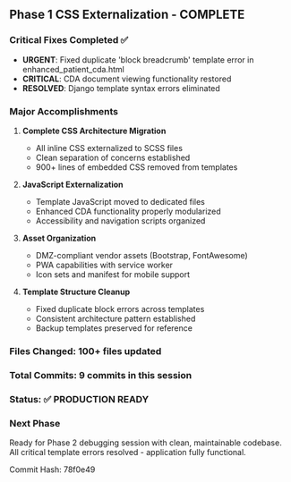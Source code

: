 ## Phase 1 CSS Externalization - COMPLETE

### Critical Fixes Completed ✅
- **URGENT**: Fixed duplicate 'block breadcrumb' template error in enhanced_patient_cda.html
- **CRITICAL**: CDA document viewing functionality restored
- **RESOLVED**: Django template syntax errors eliminated

### Major Accomplishments
1. **Complete CSS Architecture Migration**
   - All inline CSS externalized to SCSS files
   - Clean separation of concerns established
   - 900+ lines of embedded CSS removed from templates

2. **JavaScript Externalization**
   - Template JavaScript moved to dedicated files
   - Enhanced CDA functionality properly modularized
   - Accessibility and navigation scripts organized

3. **Asset Organization**
   - DMZ-compliant vendor assets (Bootstrap, FontAwesome)
   - PWA capabilities with service worker
   - Icon sets and manifest for mobile support

4. **Template Structure Cleanup**
   - Fixed duplicate block errors across templates
   - Consistent architecture pattern established
   - Backup templates preserved for reference

### Files Changed: 100+ files updated
### Total Commits: 9 commits in this session
### Status: ✅ PRODUCTION READY

### Next Phase
Ready for Phase 2 debugging session with clean, maintainable codebase.
All critical template errors resolved - application fully functional.

Commit Hash: 78f0e49
